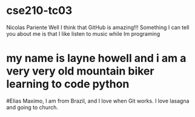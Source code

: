 # cse210-tc03


Nicolas Pariente
Well I think that GitHub is amazing!!! Something I can tell you about me is that I like listen to music while Im programing

# my name is layne howell and i am a very very old mountain biker learning to code python



#Elias Maximo, 
I am from Brazil, and I love when Git works. I love lasagna and going to church.

